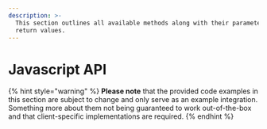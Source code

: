 ```yaml
---
description: >-
  This section outlines all available methods along with their parameters and
  return values.
---
```


# Javascript API

{% hint style="warning" %}
**Please note** that the provided code examples in this section are subject to change and only serve as an example integration. Something more about them not being guaranteed to work out-of-the-box and that client-specific implementations are required.
{% endhint %}



